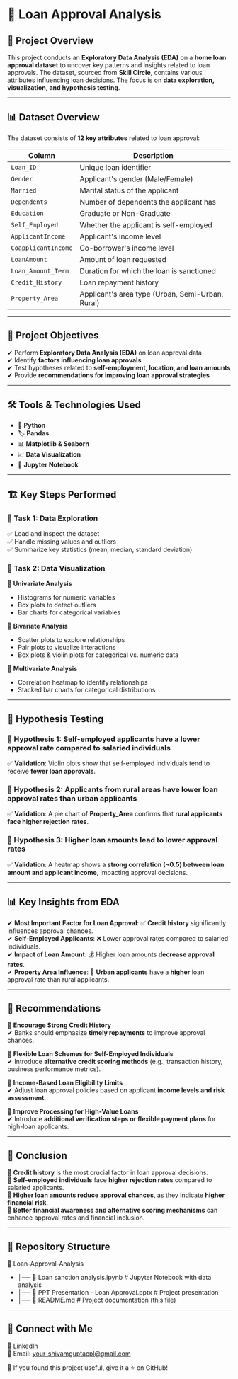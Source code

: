 # 🏦 Loan Approval Analysis  

## 📌 Project Overview  
This project conducts an **Exploratory Data Analysis (EDA)** on a **home loan approval dataset** to uncover key patterns and insights related to loan approvals. The dataset, sourced from **Skill Circle**, contains various attributes influencing loan decisions. The focus is on **data exploration, visualization, and hypothesis testing**.  

---

## 📊 Dataset Overview  
The dataset consists of **12 key attributes** related to loan approval:  

| Column | Description |
|--------|------------|
| `Loan_ID` | Unique loan identifier |
| `Gender` | Applicant's gender (Male/Female) |
| `Married` | Marital status of the applicant |
| `Dependents` | Number of dependents the applicant has |
| `Education` | Graduate or Non-Graduate |
| `Self_Employed` | Whether the applicant is self-employed |
| `ApplicantIncome` | Applicant's income level |
| `CoapplicantIncome` | Co-borrower's income level |
| `LoanAmount` | Amount of loan requested |
| `Loan_Amount_Term` | Duration for which the loan is sanctioned |
| `Credit_History` | Loan repayment history |
| `Property_Area` | Applicant's area type (Urban, Semi-Urban, Rural) |

---

## 🎯 Project Objectives  
✔ Perform **Exploratory Data Analysis (EDA)** on loan approval data  
✔ Identify **factors influencing loan approvals**  
✔ Test hypotheses related to **self-employment, location, and loan amounts**  
✔ Provide **recommendations for improving loan approval strategies**  

---

## 🛠️ Tools & Technologies Used  
- 🐍 **Python**  
- 🏷️ **Pandas**  
- 📊 **Matplotlib & Seaborn**  
- 📈 **Data Visualization**  
- 📓 **Jupyter Notebook**  

---

## 🏗️ Key Steps Performed  

### 📌 Task 1: **Data Exploration**  
✅ Load and inspect the dataset  
✅ Handle missing values and outliers  
✅ Summarize key statistics (mean, median, standard deviation)  

### 📌 Task 2: **Data Visualization**  

📍 **Univariate Analysis**  
- Histograms for numeric variables  
- Box plots to detect outliers  
- Bar charts for categorical variables  

📍 **Bivariate Analysis**  
- Scatter plots to explore relationships  
- Pair plots to visualize interactions  
- Box plots & violin plots for categorical vs. numeric data  

📍 **Multivariate Analysis**  
- Correlation heatmap to identify relationships  
- Stacked bar charts for categorical distributions  

---

## 🔬 Hypothesis Testing  

### 📍 Hypothesis 1: **Self-employed applicants have a lower approval rate compared to salaried individuals**  
✅ **Validation**: Violin plots show that self-employed individuals tend to receive **fewer loan approvals**.  

### 📍 Hypothesis 2: **Applicants from rural areas have lower loan approval rates than urban applicants**  
✅ **Validation**: A pie chart of **Property_Area** confirms that **rural applicants face higher rejection rates**.  

### 📍 Hypothesis 3: **Higher loan amounts lead to lower approval rates**  
✅ **Validation**: A heatmap shows a **strong correlation (~0.5) between loan amount and applicant income**, impacting approval decisions.  

---

## 📊 Key Insights from EDA  

✔ **Most Important Factor for Loan Approval**: ✅ **Credit history** significantly influences approval chances.  
✔ **Self-Employed Applicants**: ❌ Lower approval rates compared to salaried individuals.  
✔ **Impact of Loan Amount**: 💰 Higher loan amounts **decrease approval rates**.  
✔ **Property Area Influence**: 🏡 **Urban applicants** have a **higher** loan approval rate than rural applicants.  

---

## 📢 Recommendations  

📌 **Encourage Strong Credit History**  
✔ Banks should emphasize **timely repayments** to improve approval chances.  

📌 **Flexible Loan Schemes for Self-Employed Individuals**  
✔ Introduce **alternative credit scoring methods** (e.g., transaction history, business performance metrics).  

📌 **Income-Based Loan Eligibility Limits**  
✔ Adjust loan approval policies based on applicant **income levels and risk assessment**.  

📌 **Improve Processing for High-Value Loans**  
✔ Introduce **additional verification steps or flexible payment plans** for high-loan applicants.  

---

## 📌 Conclusion  
🔹 **Credit history** is the most crucial factor in loan approval decisions.  
🔹 **Self-employed individuals** face **higher rejection rates** compared to salaried applicants.  
🔹 **Higher loan amounts reduce approval chances**, as they indicate **higher financial risk**.  
🔹 **Better financial awareness and alternative scoring mechanisms** can enhance approval rates and financial inclusion.  

---

## 📁 Repository Structure  

📂 Loan-Approval-Analysis
* │── 📜 Loan sanction analysis.ipynb # Jupyter Notebook with data analysis
* │── 📄 PPT Presentation - Loan Approval.pptx # Project presentation
* │── 📄 README.md # Project documentation (this file)

---

## 🤝 Connect with Me  
💼 [LinkedIn](https://www.linkedin.com/in/shivam-gupta)  
📧 Email: your-shivamguptacpl@gmail.com  

🚀 If you found this project useful, give it a ⭐ on GitHub!  
